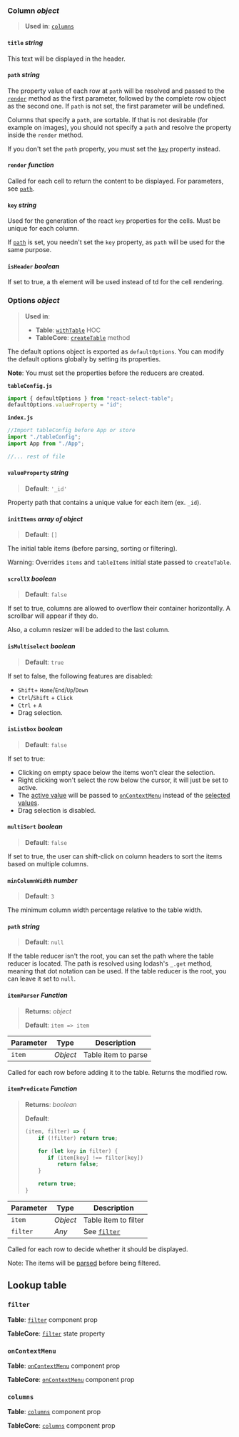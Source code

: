 ### Column *object*

> **Used in**: [`columns`](#columns)
>

#### `title` *string*

This text will be displayed in the header.

#### `path` *string*

The property value of each row at `path` will be resolved and passed to the [`render`](#render-function) method as the first parameter, followed by the complete row object as the second one. If `path` is not set, the first parameter will be undefined. 

Columns that specify a `path`, are sortable. If that is not desirable (for example on images), you should not specify a `path` and resolve the property inside the `render` method.

If you don't set the `path` property, you must set the [`key`](#key-string) property instead.

#### `render`  *function*

Called for each cell to return the content to be displayed. For parameters, see [`path`](#path-string).

#### `key` *string*

Used for the generation of the react `key` properties for the cells. Must be unique for each column.

If [`path`](#path-string) is set, you needn't set the `key` property, as `path` will be used for the same purpose.

#### `isHeader` *boolean*

If set to true, a th element will be used instead of td for the cell rendering.



### Options *object*

> **Used in**:
>
> * **Table**: [`withTable`](./table.md#setup) HOC
> * **TableCore**: [`createTable`](#reducer) method

The default options object is exported as `defaultOptions`. You can modify the default options globally by setting its properties.

**Note**: You must set the properties before the reducers are created.

**`tableConfig.js`**

```javascript
import { defaultOptions } from "react-select-table";
defaultOptions.valueProperty = "id";
```

**`index.js`**

```javascript
//Import tableConfig before App or store
import "./tableConfig";
import App from "./App";

//... rest of file
```



#### `valueProperty` *string*

> **Default**: `'_id'`

Property path that contains a unique value for each item (ex. `_id`). 

#### `initItems` *array of object*

> **Default**: `[]`

The initial table items (before parsing, sorting or filtering).

Warning: Overrides `items` and `tableItems` initial state passed to `createTable`.

#### `scrollX` *boolean*

> **Default**: `false`

If set to true, columns are allowed to overflow their container horizontally. A scrollbar will appear if they do.

Also, a column resizer will be added to the last column.

#### `isMultiselect` *boolean*

> **Default**: `true`

If set to false, the following features are disabled:

* `Shift`+ `Home`/`End`/`Up`/`Down`
* `Ctrl`/`Shift`  + `Click`
* `Ctrl` + `A`
* Drag selection.

#### `isListbox` *boolean*

> **Default**: `false`

If set to true:

* Clicking on empty space below the items won't clear the selection.
* Right clicking won't select the row below the cursor, it will just be set to active.
* The [active value](./core.md#activevalue-any) will be passed to [`onContextMenu`](#oncontextmenu) instead of the [selected values](./core.md#selectedvalues-array-of-any).
* Drag selection is disabled.

#### `multiSort` *boolean*

>  **Default**: `false`

If set to true, the user can shift-click on column headers to sort the items based on multiple columns.

#### `minColumnWidth` *number*

> **Default**: `3`

The minimum column width percentage relative to the table width.

#### `path` *string*

> **Default**: `null`

If the table reducer isn't the root, you can set the path where the table reducer is located. The path is resolved using lodash's `_.get` method, meaning that dot notation can be used. If the table reducer is the root, you can leave it set to `null`.

#### `itemParser` _Function_

> **Returns:** *object*
>
> **Default**: `item => item`

| Parameter | Type     | Description         |
| --------- | -------- | ------------------- |
| `item`    | *Object* | Table item to parse |

Called for each row before adding it to the table. Returns the modified row.

#### `itemPredicate` _Function_

> **Returns**: *boolean*
>
> **Default**: 
>
> ```javascript
> (item, filter) => {
>     if (!filter) return true;
> 
>     for (let key in filter) {
>        if (item[key] !== filter[key])
>           return false;
>     }
> 
>     return true;
> }
> ```

| Parameter | Type     | Description             |
| --------- | -------- | ----------------------- |
| `item`    | *Object* | Table item to filter    |
| `filter`  | *Any*    | See [`filter`](#filter) |

Called for each row to decide whether it should be displayed.

Note: The items will be [parsed](#itemparser-function) before being filtered.



## Lookup table

### `filter`

**Table**: [`filter`](./table.md#filter-any) component prop

**TableCore**: [`filter`](./core.md#filter-any) state property

### `onContextMenu`

**Table**: [`onContextMenu`](./table.md#onContextMenu-function) component prop

**TableCore**: [`onContextMenu`](./core.md#onContextMenu-function) component prop

### `columns`

**Table**: [`columns`](./table.md#columns-array-of-column) component prop

**TableCore**: [`columns`](./core.md#columns-array-of-column) component prop